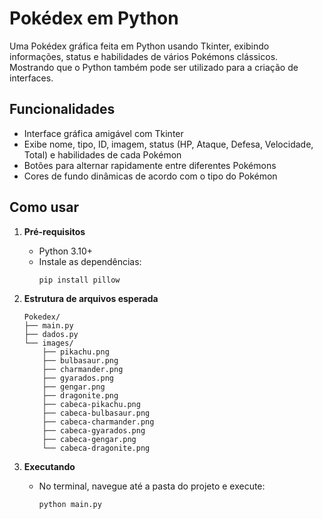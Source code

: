 # Pokédex em Python

Uma Pokédex gráfica feita em Python usando Tkinter, exibindo informações, status e habilidades de vários Pokémons clássicos. Mostrando que o Python também pode ser utilizado para a criação de interfaces.

## Funcionalidades

- Interface gráfica amigável com Tkinter
- Exibe nome, tipo, ID, imagem, status (HP, Ataque, Defesa, Velocidade, Total) e habilidades de cada Pokémon
- Botões para alternar rapidamente entre diferentes Pokémons
- Cores de fundo dinâmicas de acordo com o tipo do Pokémon

## Como usar

1. **Pré-requisitos**  
   - Python 3.10+  
   - Instale as dependências:
     ```
     pip install pillow
     ```

2. **Estrutura de arquivos esperada**
   ```
   Pokedex/
   ├── main.py
   ├── dados.py
   └── images/
       ├── pikachu.png
       ├── bulbasaur.png
       ├── charmander.png
       ├── gyarados.png
       ├── gengar.png
       ├── dragonite.png
       ├── cabeca-pikachu.png
       ├── cabeca-bulbasaur.png
       ├── cabeca-charmander.png
       ├── cabeca-gyarados.png
       ├── cabeca-gengar.png
       └── cabeca-dragonite.png
   ```

3. **Executando**
   - No terminal, navegue até a pasta do projeto e execute:
     ```
     python main.py
     ```
